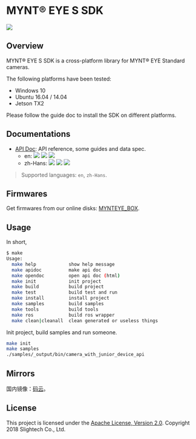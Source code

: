# MYNT® EYE S SDK

[![](https://img.shields.io/badge/MYNT%20EYE%20S%20SDK-2.4.2-brightgreen.svg?style=flat)](https://github.com/slightech/MYNT-EYE-S-SDK)

## Overview

MYNT® EYE S SDK is a cross-platform library for MYNT® EYE Standard cameras.

The following platforms have been tested:

* Windows 10
* Ubuntu 16.04 / 14.04
* Jetson TX2

Please follow the guide doc to install the SDK on different platforms.

## Documentations

* [API Doc](https://github.com/slightech/MYNT-EYE-S-SDK/releases): API reference, some guides and data spec.
  * en: [![](https://img.shields.io/badge/Download-PDF-blue.svg?style=flat)](https://readthedocs.org/projects/mynt-eye-s-sdk/downloads/pdf/latest/) [![](https://img.shields.io/badge/Download-HTML-blue.svg?style=flat)](https://readthedocs.org/projects/mynt-eye-s-sdk/downloads/htmlzip/latest/) [![](https://img.shields.io/badge/Online-HTML-blue.svg?style=flat)](https://mynt-eye-s-sdk.readthedocs.io/en/latest/)
  * zh-Hans: [![](https://img.shields.io/badge/Download-PDF-blue.svg?style=flat)](https://readthedocs.org/projects/mynt-eye-s-sdk-docs-zh-cn/downloads/pdf/latest/) [![](https://img.shields.io/badge/Download-HTML-blue.svg?style=flat)](https://readthedocs.org/projects/mynt-eye-s-sdk-docs-zh-cn/downloads/htmlzip/latest/) [![](https://img.shields.io/badge/Online-HTML-blue.svg?style=flat)](https://mynt-eye-s-sdk-docs-zh-cn.readthedocs.io/zh_CN/latest/)

> Supported languages: `en`, `zh-Hans`.

## Firmwares

[MYNTEYE_BOX]: http://doc.myntai.com/mynteye/s/download

Get firmwares from our online disks: [MYNTEYE_BOX][].

## Usage

In short,

```bash
$ make
Usage:
  make help            show help message
  make apidoc          make api doc
  make opendoc         open api doc (html)
  make init            init project
  make build           build project
  make test            build test and run
  make install         install project
  make samples         build samples
  make tools           build tools
  make ros             build ros wrapper
  make clean|cleanall  clean generated or useless things
```

Init project, build samples and run someone.

```bash
make init
make samples
./samples/_output/bin/camera_with_junior_device_api
```

## Mirrors

国内镜像：[码云](https://gitee.com/mynt/MYNT-EYE-S-SDK)。

## License

This project is licensed under the [Apache License, Version 2.0](LICENSE). Copyright 2018 Slightech Co., Ltd.
